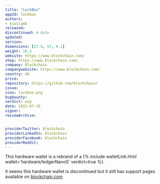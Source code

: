 ```yaml
---
title: "LockBox"
appId: lockbox
authors:
- kiwilamb
released: 
discontinued: # date
updated:
version:
dimensions: [17.4, 57, 9.1]
weight: 16.2
website: https://www.blockchain.com/
shop: https://www.blockchain.com/
company: Blockchain
companywebsite: https://www.blockchain.com/
country: UK
price: 
repository: https://github.com/blockchain/
issue:
icon: lockbox.png
bugbounty:
verdict: wip
date: 2021-07-16
signer:
reviewArchive:


providerTwitter: blockchain
providerLinkedIn: blockchain
providerFacebook: blockchain
providerReddit: 
---
```


This hardware wallet is a rebrand of a {% include walletLink.html wallet='hardware/ledgerNanoS' verdict=true %}.

It seems this hardware wallet is discontinued but it still has support pages available on [blockchain.com](https://support.blockchain.com/hc/en-us/categories/360001092591-Lockbox)
